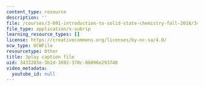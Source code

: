 ```yaml
---
content_type: resource
description: ''
file: /courses/3-091-introduction-to-solid-state-chemistry-fall-2018/3433203e3b1d3692370c88096e293740_g4lxRZ7T5_o.srt
file_type: application/x-subrip
learning_resource_types: []
license: https://creativecommons.org/licenses/by-nc-sa/4.0/
ocw_type: OCWFile
resourcetype: Other
title: 3play caption file
uid: 3433203e-3b1d-3692-370c-88096e293740
video_metadata:
  youtube_id: null
---
```

